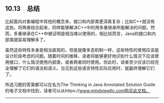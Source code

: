 ## 10.13　总结

比起面向对象编程中其他的概念来，接口和内部类更深奥复杂；比如C++就没有这些。将两者结合起来，同样能够解决C++中的用多重继承所能解决的问题。然而，多重继承在C++中被证明是相当难以使用的，相比较而言，Java的接口和内部类就容易理解多了。

虽然这些特性本身是相当直观的，但是就像多态机制一样，这些特性的使用应该是设计阶段考虑的问题。随着时间的推移，读者将能够更好地识别什么情况下应该使用接口，什么情况使用内部类，或者两者同时使用。但此时，读者至少应该已经完全理解了它们的语法和语义。当见到这些语言特性实际应用时，就最终理解它们了。

所选习题的答案都可以在名为The Thinking in Java Annotated Solution Guide的电子文档中找到，读者可以从https://www.mindviewllc.com购买此文档。

---

[^1]: 这与C++嵌套类的设计非常不同，在C++中只是单纯的名字隐藏机制，与外围对象没有联系，也没有隐含的访问权。

[^2]: 与C++嵌套类大致相似，只不过在C++中那些类不能访问私有成员，而在Java中可以访问。

[^3]: 再次感谢Martin Danner。

[^4]: 基于某种原因，我一直很乐意解决这个问题；该问题摘自我以前的书《C++ Inside ＆ Out》，但是Java提供了更优雅的解决方案。

[^5]: 而另一方面，对于Unix shell而言，“$”是一个元字符，所以在列出.class文件的时候，有时会有问题。这对于基于Unix的Sun公司而言，真是有点奇怪。我猜这是因为他们没有考虑这个问题，他们认为你自然是应该专注于源码文件的。